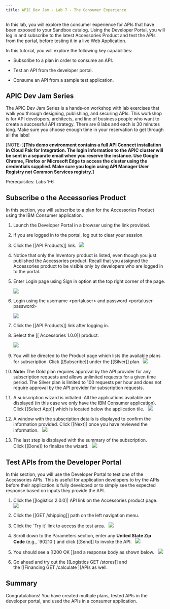 ```yaml
---
title: APIC Dev Jam - Lab 7 - The Consumer Experience
---
```


In this lab, you will explore the consumer experience for APIs that have
been exposed to your Sandbox catalog. Using the Developer Portal, you
will log in and subscribe to the latest Accessories Product and test the
APIs from the portal, before testing it in a live Web Application.

In this tutorial, you will explore the following key capabilities:

-   Subscribe to a plan in order to consume an API.

-   Test an API from the developer portal.

-   Consume an API from a sample test application.

 ## APIC Dev Jam Series

The APIC Dev Jam Series is a hands-on workshop with lab exercises that
walk you through designing, publishing, and securing APIs. This workshop
is for API developers, architects, and line of business people who want
to create a successful API strategy. There are 8 labs and each is 30
minutes long. Make sure you choose enough time in your reservation to
get through all the labs! 

[NOTE: ]**[This demo environment contains a
full API Connect installation in Cloud Pak for Integration. The login
information to the APIC cluster will be sent in a separate email when
you reserve the instance. Use Google Chrome, Firefox or Microsoft Edge
to access the cluster using the credentials supplied. Make sure you
login using API Manager User Registry not Common Services
registry.]**

Prerequisites: Labs 1-6

## Subscribe o the Accessories Product

In this section, you will subscribe to a plan for the
Accessories Product using the IBM Consumer application.

1.  Launch the Developer Portal in a browser using the link provided.

2.  If you are logged in to the portal, log out to clear your session.

3.  Click the [[API
    Products]] link.  ![](images/tutorial_html_444fff2d8e0d46b7.png)

4.  Notice that only the Inventory product is listed, even though you
    just published the Accessories product. Recall that you assigned the
    Accessories product to be visible only by developers who are logged
    in to the portal.

5.  Enter Login page using Sign in option at the top right corner of the
    page.

    ![](images/tutorial_html_db604e248301f829.png)

6.  Login using the username \<portaluser\> and password
    \<portaluser-password\>

    ![](images/tutorial_html_492593c5f2350159.png)

7.  Click the [[API
    Products]] link
    after logging in.

8.  Select the [[ Accessories
    1.0.0]] product. 

    ![](images/tutorial_html_6efccbf2582a30c0.png)  

9.  You will be directed to the Product page which lists the available
    plans for subscription.
    Click [[Subscribe]] under
    the [[Silver]] plan.  ![](images/tutorial_html_fd5ece1fe8b66fa5.png)

10. **Note:** The Gold plan requires approval by the API provider for
    any subscription requests and allows unlimited requests for a given
    time period. The Silver plan is limited to 100 requests per hour and
    does not require approval by the API provider for subscription
    requests.

11. A subscription wizard is initiated. All the applications available
    are displayed (in this case we only have the IBM Consumer
    application). Click [[Select
    App]] which
    is located below the application
    tile.  
    ![](images/tutorial_html_fe0fc338b5ae9fd3.png)

12. A window with the subscription details is displayed to confirm the
    information provided.
    Click [[Next]] once
    you have reviewed the
    information.  
    ![](images/tutorial_html_ea31c68f8a08a741.png)

13. The last step is displayed with the summary of the subscription.
    Click [[Done]] to
    finalize the
    wizard.  
    ![](images/tutorial_html_359b7068e5f3a808.png)

## Test APIs from the Developer Portal

In this section, you will use the Developer Portal to test one of the
Accessories APIs. This is useful for application developers to try the
APIs before their application is fully developed or to simply see the
expected response based on inputs they provide the API.

1.  Click the [[logistics
    2.0.0]] API
    link on the Accessories product
    page.  
    ![](images/tutorial_html_8ec6b1024d5a2f9a.png)

2.  Click the [[GET
    /shipping]] path
    on the left navigation menu. 

3.  Click the \`Try it\` link to access the test
    area.  
    ![](images/tutorial_html_6326764a039cba2b.png)

4.  Scroll down to the Parameters section, enter any **United State Zip
    Code** (e.g., \`90210\`) and
    click [[Send]] to
    invoke the API.  
    ![](images/tutorial_html_74d26a44eab03d67.png)

5.  You should see a [[200
    OK ]]and
    a response body as shown
    below.  
    ![](images/tutorial_html_f9b90c1492df91e8.png)

6.  Go ahead and try out the [[Logistics GET
    /stores]] and
    the [[Financing GET
    /calculate ]]APIs
    as well.

## Summary

Congratulations! You have created multiple plans, tested APIs in the
developer portal, and used the APIs in a consumer application. 

